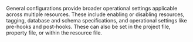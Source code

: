 General configurations provide broader operational settings applicable across multiple resources. These include enabling or disabling resources, tagging, database and schema specifications, and operational settings like pre-hooks and post-hooks. These can also be set in the project file, property file, or within the resource file.
